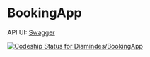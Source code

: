 # BookingApp
API UI: [Swagger](https://booking-app-2020.herokuapp.com/swagger-ui.html)

[![Codeship Status for Diamindes/BookingApp](https://app.codeship.com/projects/b0306ae3-036f-40ad-a195-006ecc690960/status?branch=master)](https://app.codeship.com/projects/420839)